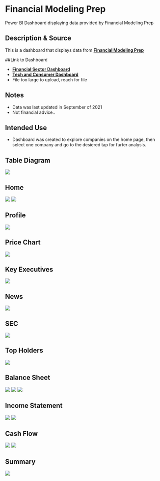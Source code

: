 # Financial Modeling Prep
Power BI Dashboard displaying data provided by Financial Modeling Prep

## Description & Source
This is a dashboard that displays data from [**Financial Modeling Prep**](https://site.financialmodelingprep.com/developer/docs/)

##Link to Dashboard
- [**Financial Sector Dashboard**](https://app.powerbi.com/view?r=eyJrIjoiNjQ0NGNiNWItZTVlNi00MjYxLThhZTQtNzVkMmI0NGM0OTRiIiwidCI6IjRkNDJmNmE4LTcyOTctNGRhYS1iZjhiLTVhOGU5ZmJjOTE1MCJ9)
- [**Tech and Consumer Dashboard**](https://app.powerbi.com/view?r=eyJrIjoiZTY0OWY2ODAtY2FkYy00OTk0LTlmMWEtNWZlNWFkYTQ5NGMxIiwidCI6IjRkNDJmNmE4LTcyOTctNGRhYS1iZjhiLTVhOGU5ZmJjOTE1MCJ9)
- File too large to upload, reach for file

## Notes
- Data was last updated in September of 2021
- Not financial advice.. 

## Intended Use
- Dashboard was created to explore companies on the home page, then select one company and go to the desiered tap for furter analysis. 

## Table Diagram
<img src ="https://github.com/TaylorMadeData/FinancialModelingPrep/blob/main/Images/Table%20Diagram.jpg">

## Home
<img src ="https://github.com/TaylorMadeData/FinancialModelingPrep/blob/main/Images/Home.jpg">
<img src ="https://github.com/TaylorMadeData/FinancialModelingPrep/blob/main/Images/HomeFiltered.jpg">

## Profile
<img src ="https://github.com/TaylorMadeData/FinancialModelingPrep/blob/main/Images/Profile.jpg">

## Price Chart
<img src ="https://github.com/TaylorMadeData/FinancialModelingPrep/blob/main/Images/Price.jpg">

## Key Executives
<img src ="https://github.com/TaylorMadeData/FinancialModelingPrep/blob/main/Images/Insiders.jpg">

## News
<img src ="https://github.com/TaylorMadeData/FinancialModelingPrep/blob/main/Images/News.jpg">

## SEC
<img src ="https://github.com/TaylorMadeData/FinancialModelingPrep/blob/main/Images/sec.jpg">

## Top Holders
<img src ="https://github.com/TaylorMadeData/FinancialModelingPrep/blob/main/Images/Top%20Holders.jpg">

## Balance Sheet
<img src ="https://github.com/TaylorMadeData/FinancialModelingPrep/blob/main/Images/Balance%20Sheet%20Filter.jpg">
<img src ="https://github.com/TaylorMadeData/FinancialModelingPrep/blob/main/Images/Balance%20Sheet%20Graph.jpg">
<img src ="https://github.com/TaylorMadeData/FinancialModelingPrep/blob/main/Images/Balance%20Sheet.jpg">

## Income Statement
<img src ="https://github.com/TaylorMadeData/FinancialModelingPrep/blob/main/Images/Income%20Graph.jpg">
<img src ="https://github.com/TaylorMadeData/FinancialModelingPrep/blob/main/Images/Income%20Sheet.jpg">

## Cash Flow
<img src ="https://github.com/TaylorMadeData/FinancialModelingPrep/blob/main/Images/Cash%20Flow%20Graph.jpg">
<img src ="https://github.com/TaylorMadeData/FinancialModelingPrep/blob/main/Images/Cash%20Flow%20.jpg">

## Summary
<img src ="https://github.com/TaylorMadeData/FinancialModelingPrep/blob/main/Images/Summary.jpg">
